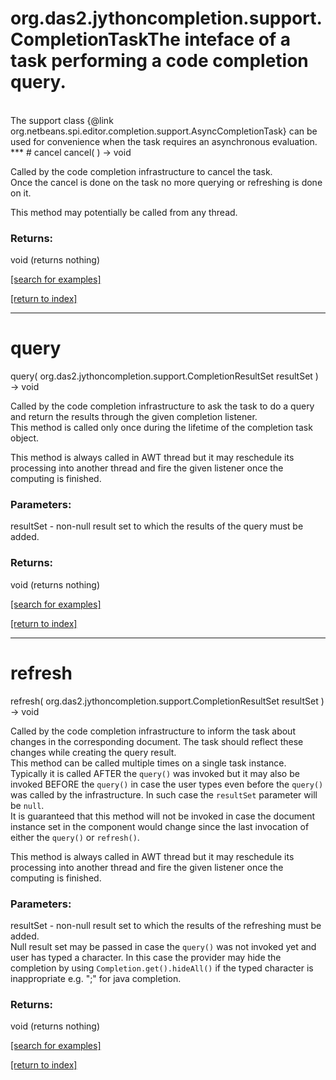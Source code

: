 # org.das2.jythoncompletion.support.CompletionTaskThe inteface of a task performing a code completion query.
 <br>
 The support class
 {@link org.netbeans.spi.editor.completion.support.AsyncCompletionTask}
 can be used for convenience when the task requires an asynchronous evaluation.
***
<a name="cancel"></a>
# cancel
cancel(  ) &rarr; void

Called by the code completion infrastructure to cancel the task.
 <br>
 Once the cancel is done on the task no more querying or refreshing
 is done on it.

 <p>
 This method may potentially be called from any thread.

### Returns:
void (returns nothing)


<a href="https://github.com/autoplot/dev/search?q=cancel&unscoped_q=cancel">[search for examples]</a>

<a href="https://github.com/autoplot/documentation/blob/master/javadoc/index-all.md">[return to index]</a>

***
<a name="query"></a>
# query
query( org.das2.jythoncompletion.support.CompletionResultSet resultSet ) &rarr; void

Called by the code completion infrastructure to ask the task
 to do a query and return the results through the given completion listener.
 <br>
 This method is called only once during the lifetime of the completion task
 object.

 <p>
 This method is always called in AWT thread but it may reschedule
 its processing into another thread and fire the given listener
 once the computing is finished.

### Parameters:
resultSet - non-null result set to which the results
  of the query must be added.

### Returns:
void (returns nothing)


<a href="https://github.com/autoplot/dev/search?q=query&unscoped_q=query">[search for examples]</a>

<a href="https://github.com/autoplot/documentation/blob/master/javadoc/index-all.md">[return to index]</a>

***
<a name="refresh"></a>
# refresh
refresh( org.das2.jythoncompletion.support.CompletionResultSet resultSet ) &rarr; void

Called by the code completion infrastructure to inform the task about
 changes in the corresponding document. The task should reflect these
 changes while creating the query result.
 <br>
 This method can be called multiple times on a single task instance.
 <br>
 Typically it is called AFTER the <code>query()</code> was invoked
 but it may also be invoked BEFORE the <code>query()</code> in case
 the user types even before the <code>query()</code>
 was called by the infrastructure. In such
 case the <code>resultSet</code> parameter will be <code>null</code>.
 <br>
 It is guaranteed that this method will not be invoked in case
 the document instance set in the component would change since the last invocation
 of either the <code>query()</code> or <code>refresh()</code>.

 <p>
 This method is always called in AWT thread but it may reschedule
 its processing into another thread and fire the given listener
 once the computing is finished.

### Parameters:
resultSet - non-null result set to which the results
  of the refreshing must be added.
  <br/>
  Null result set may be passed in case the <code>query()</code>
  was not invoked yet and user has typed a character. In this case
  the provider may hide the completion
  by using <code>Completion.get().hideAll()</code>
  if the typed character is inappropriate e.g. ";" for java completion.

### Returns:
void (returns nothing)


<a href="https://github.com/autoplot/dev/search?q=refresh&unscoped_q=refresh">[search for examples]</a>

<a href="https://github.com/autoplot/documentation/blob/master/javadoc/index-all.md">[return to index]</a>

